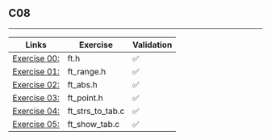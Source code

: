 ## C08
---------------------

Links | Exercise | Validation
------|----------|------------
[Exercise 00:](/C08/ex00/) | ft.h | ✅
[Exercise 01:](/C08/ex01/) | ft_range.h | ✅
[Exercise 02:](/C08/ex02/) | ft_abs.h | ✅
[Exercise 03:](/C08/ex03/) | ft_point.h | ✅
[Exercise 04:](/C08/ex04/) | ft_strs_to_tab.c | ✅
[Exercise 05:](/C08/ex05/) | ft_show_tab.c | ✅